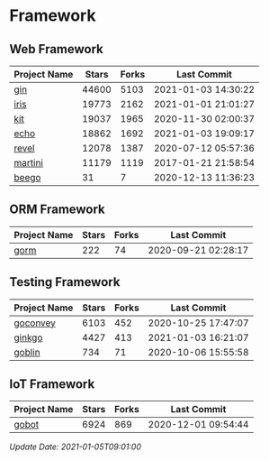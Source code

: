 # Framework

## Web Framework
| Project Name | Stars | Forks | Last Commit |
| ------------ | ----- | ----- | ----------- |
| [gin](https://github.com/gin-gonic/gin) | 44600 | 5103 | 2021-01-03 14:30:22 |
| [iris](https://github.com/kataras/iris) | 19773 | 2162 | 2021-01-01 21:01:27 |
| [kit](https://github.com/go-kit/kit) | 19037 | 1965 | 2020-11-30 02:00:37 |
| [echo](https://github.com/labstack/echo) | 18862 | 1692 | 2021-01-03 19:09:17 |
| [revel](https://github.com/revel/revel) | 12078 | 1387 | 2020-07-12 05:57:36 |
| [martini](https://github.com/go-martini/martini) | 11179 | 1119 | 2017-01-21 21:58:54 |
| [beego](https://github.com/astaxie/beego) | 31 | 7 | 2020-12-13 11:36:23 |

## ORM Framework
| Project Name | Stars | Forks | Last Commit |
| ------------ | ----- | ----- | ----------- |
| [gorm](https://github.com/jinzhu/gorm) | 222 | 74 | 2020-09-21 02:28:17 |

## Testing Framework
| Project Name | Stars | Forks | Last Commit |
| ------------ | ----- | ----- | ----------- |
| [goconvey](https://github.com/smartystreets/goconvey) | 6103 | 452 | 2020-10-25 17:47:07 |
| [ginkgo](https://github.com/onsi/ginkgo) | 4427 | 413 | 2021-01-03 16:21:07 |
| [goblin](https://github.com/franela/goblin) | 734 | 71 | 2020-10-06 15:55:58 |

## IoT Framework
| Project Name | Stars | Forks | Last Commit |
| ------------ | ----- | ----- | ----------- |
| [gobot](https://github.com/hybridgroup/gobot) | 6924 | 869 | 2020-12-01 09:54:44 |

*Update Date: 2021-01-05T09:01:00*